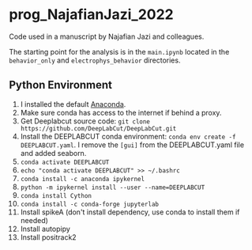 # prog_NajafianJazi_2022

Code used in a manuscript by Najafian Jazi and colleagues.

The starting point for the analysis is in the `main.ipynb` located in the `behavior_only` and `electrophys_behavior` directories.


## Python Environment

1. I installed the default [Anaconda](https://www.anaconda.com/).
2. Make sure conda has access to the internet if behind a proxy.
3. Get Deeplabcut source code: `git clone https://github.com/DeepLabCut/DeepLabCut.git`
4. Install the DEEPLABCUT conda environment: `conda env create -f DEEPLABCUT.yaml`. I remove the `[gui]` from the DEEPLABCUT.yaml file and added seaborn.
6. `conda activate DEEPLABCUT`
7. `echo "conda activate DEEPLABCUT" >> ~/.bashrc`
8. `conda install -c anaconda ipykernel`
9. `python -m ipykernel install --user --name=DEEPLABCUT`
10. `conda install Cython`
12. `conda install -c conda-forge jupyterlab`
13. Install spikeA (don't install dependency, use conda to install them if needed)
14. Install autopipy
15. Install positrack2
